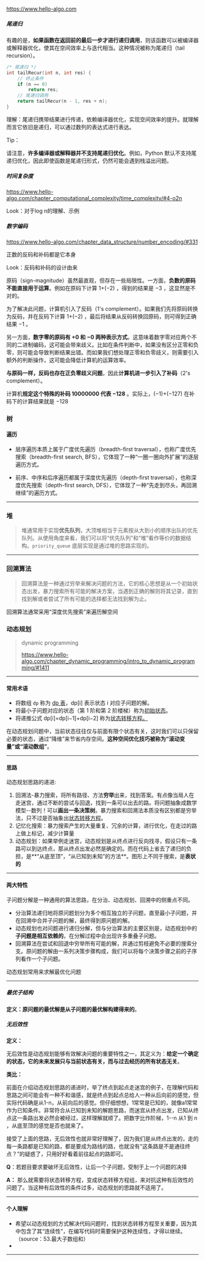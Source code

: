https://www.hello-algo.com

##### 尾递归

有趣的是，**如果函数在返回前的最后一步才进行递归调用**，则该函数可以被编译器或解释器优化，使其在空间效率上与迭代相当。这种情况被称为尾递归（tail recursion）。

```c++
/* 尾递归 */
int tailRecur(int n, int res) {
    // 终止条件
    if (n == 0)
        return res;
    // 尾递归调用
    return tailRecur(n - 1, res + n);
}
```

理解：尾递归携带结果进行传递，依赖编译器优化，实现空间效率的提升。就理解而言它依旧是递归，可以通过数列的表达式进行表达。

Tip：

请注意，**许多编译器或解释器并不支持尾递归优化**。例如，Python 默认不支持尾递归优化，因此即使函数是尾递归形式，仍然可能会遇到栈溢出问题。



##### 时间复杂度

https://www.hello-algo.com/chapter_computational_complexity/time_complexity/#4-o2n

Look：对于log n的理解、示例



##### 数字编码

https://www.hello-algo.com/chapter_data_structure/number_encoding/#331

正数的反码和补码都是它本身

Look：反码和补码的设计由来

原码（sign-magnitude）虽然最直观，但存在一些局限性。一方面，**负数的原码不能直接用于运算**。例如在原码下计算 1+(−2) ，得到的结果是 −3 ，这显然是不对的。

为了解决此问题，计算机引入了反码（1's complement）。如果我们先将原码转换为反码，并在反码下计算 1+(−2) ，最后将结果从反码转换回原码，则可得到正确结果 −1 。

另一方面，**数字零的原码有 +0 和 −0 两种表示方式**。这意味着数字零对应两个不同的二进制编码，这可能会带来歧义。比如在条件判断中，如果没有区分正零和负零，则可能会导致判断结果出错。而如果我们想处理正零和负零歧义，则需要引入额外的判断操作，这可能会降低计算机的运算效率。

**与原码一样，反码也存在正负零歧义问题**，因此**计算机进一步引入了补码**（2's complement）。

计算机**规定这个特殊的补码 10000000 代表 −128** 。实际上，(−1)+(−127) 在补码下的计算结果就是 −128 



### 树

#### 遍历

- 层序遍历本质上属于广度优先遍历（breadth-first traversal），也称广度优先搜索（breadth-first search, BFS），它体现了一种“一圈一圈向外扩展”的逐层遍历方式。

- 前序、中序和后序遍历都属于深度优先遍历（depth-first traversal），也称深度优先搜索（depth-first search, DFS），它体现了一种“先走到尽头，再回溯继续”的遍历方式。

---

### 堆

> 堆通常用于实现**优先队列**，大顶堆相当于元素按从大到小的顺序出队的优先队列。从使用角度来看，我们可以将“优先队列”和“堆”看作等价的数据结构。`priority_queue` 底层实现是通过堆的思路实现的。





---

### 回溯算法

> ​	回溯算法是一种通过穷举来解决问题的方法，它的核心思想是从一个初始状态出发，暴力搜索所有可能的解决方案，当遇到正确的解则将其记录，直到找到解或者尝试了所有可能的选择都无法找到解为止。

回溯算法通常采用“深度优先搜索”来遍历解空间



### 动态规划

>  dynamic programming
>
> https://www.hello-algo.com/chapter_dynamic_programming/intro_to_dynamic_programming/#1411

---

#### 常用术语

- 将数组 `dp` 称为 <u>dp 表</u>，dp[i] 表示状态 i 对应子问题的解。
- 将最小子问题对应的状态（第 1 阶和第 2 阶楼梯）称为<u>初始状态</u>。
- 将递推公式 dp[i]=dp[i−1]+dp[i−2] 称为<u>状态转移方程。</u>

在动态规划问题中，当前状态往往仅与前面有限个状态有关，这时我们可以只保留必要的状态，通过“降维”来节省内存空间。**这种空间优化技巧被称为“滚动变量”或“滚动数组”**。

---

#### 思路

动态规划思路的递进:

1. 回溯法-暴力搜索，将所有路径、方法**穷举**出来，找到答案。有点像当局人在走迷宫，通过不断的尝试与回退，找到一条可以出去的路。将问题抽象成数学模型--数列！可以**画出一条决策树**。暴力搜索和回溯法本质没有区别都是穷举法，只不过是否抽象出<u>状态转移方程</u>。
3. 记忆化搜索：暴力搜索产生的大量重复、冗余的计算，进行优化，在走过的路上做上标记，减少计算量
4. 动态规划：如果举例走迷宫，动态规划是从终点进行反向找寻，假设只有一条路可以到达终点，那从终点出发必然是确定的。而在代码上省去了递归的负担，是**“从底至顶”，“从已知到未知”的方法**。图形上不同于搜索，是**表状的**

---

#### 两大特性

子问题分解是一种通用的算法思路，在分治、动态规划、回溯中的侧重点不同。

- 分治算法递归地将原问题划分为多个相互独立的子问题，直至最小子问题，并在回溯中合并子问题的解，最终得到原问题的解。
- 动态规划也对问题进行递归分解，但与分治算法的主要区别是，动态规划中的**子问题是相互依赖的**，在分解过程中会出现许多重叠子问题。
- 回溯算法在尝试和回退中穷举所有可能的解，并通过剪枝避免不必要的搜索分支。原问题的解由一系列决策步骤构成，我们可以将每个决策步骤之前的子序列看作一个子问题。

动态规划常用来求解最优化问题

---

##### 最优子结构

**定义：原问题的最优解是从子问题的最优解构建得来的**。



##### 无后效性

**定义：**

​	无后效性是动态规划能够有效解决问题的重要特性之一，其定义为：**给定一个确定的状态，它的未来发展只与当前状态有关，而与过去经历的所有状态无关**。

**类比：**

​	前面在介绍动态规划思路的递进时，举了终点到起点走迷宫的例子，在理解代码和思路之间可能会有一种不和谐感，就是终点到起点总给人一种从后向前的感觉，但实际代码确是从1-n，从前向后的感觉。但仔细想想，1常常是已知的，就像a1常常作为已知条件。非常符合从已知到未知的解题思路，而迷宫从终点出发，已知从终点这一条路出发必然会被经过，这样理解就顺了。把数字比作阶梯，1--n 从1 到 n ，从底至顶的感觉是否也就来了。

​	接受了上面的思路，无后效性也就非常好理解了，因为我们是从终点出发的，走的每一条路都是已知的路，都是要成为路线的路，也就没有“这条路是不是通往终点？”的疑惑了，只用好好看着前往起点的路即可。



**Q**：若题目要求要破坏无后效性，让后一个子问题，受制于上一个问题的决择

**A：** 那么就需要将状态转移方程，变成状态转移方程组，来对抗这种有后效性的问题了。当这种有后效性的条件过多，动态规划的思路就不适用了。

---

#### 个人理解

- 希望以动态规划的方式解决代码问题时，找到状态转移方程至关重要，因为其中包含了其“连续性”，在编写代码时需要保护这种连续性，才得以继续。（source：53.最大子数组和）
- 

---

 
